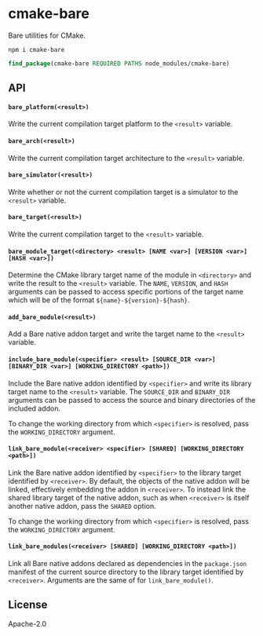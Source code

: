 # cmake-bare

Bare utilities for CMake.

```
npm i cmake-bare
```

```cmake
find_package(cmake-bare REQUIRED PATHS node_modules/cmake-bare)
```

## API

#### `bare_platform(<result>)`

Write the current compilation target platform to the `<result>` variable.

#### `bare_arch(<result>)`

Write the current compilation target architecture to the `<result>` variable.

#### `bare_simulator(<result>)`

Write whether or not the current compilation target is a simulator to the `<result>` variable.

#### `bare_target(<result>)`

Write the current compilation target to the `<result>` variable.

#### `bare_module_target(<directory> <result> [NAME <var>] [VERSION <var>] [HASH <var>])`

Determine the CMake library target name of the module in `<directory>` and write the result to the `<result>` variable. The `NAME`, `VERSION`, and `HASH` arguments can be passed to access specific portions of the target name which will be of the format `${name}-${version}-${hash}`.

#### `add_bare_module(<result>)`

Add a Bare native addon target and write the target name to the `<result>` variable.

#### `include_bare_module(<specifier> <result> [SOURCE_DIR <var>] [BINARY_DIR <var>] [WORKING_DIRECTORY <path>])`

Include the Bare native addon identified by `<specifier>` and write its library target name to the `<result>` variable. The `SOURCE_DIR` and `BINARY_DIR` arguments can be passed to access the source and binary directories of the included addon.

To change the working directory from which `<specifier>` is resolved, pass the `WORKING_DIRECTORY` argument.

#### `link_bare_module(<receiver> <specifier> [SHARED] [WORKING_DIRECTORY <path>])`

Link the Bare native addon identified by `<specifier>` to the library target identified by `<receiver>`. By default, the objects of the native addon will be linked, effectively embedding the addon in `<receiver>`. To instead link the shared library target of the native addon, such as when `<receiver>` is itself another native addon, pass the `SHARED` option.

To change the working directory from which `<specifier>` is resolved, pass the `WORKING_DIRECTORY` argument.

#### `link_bare_modules(<receiver> [SHARED] [WORKING_DIRECTORY <path>])`

Link all Bare native addons declared as dependencies in the `package.json` manifest of the current source directory to the library target identified by `<receiver>`. Arguments are the same of for `link_bare_module()`.

## License

Apache-2.0
